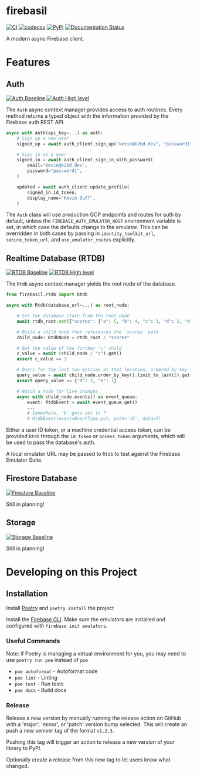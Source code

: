 # firebasil

[![CI](https://github.com/k2bd/firebasil/actions/workflows/ci.yml/badge.svg)](https://github.com/k2bd/firebasil/actions/workflows/ci.yml)
[![codecov](https://codecov.io/gh/k2bd/firebasil/branch/main/graph/badge.svg?token=0X48PIN0MC)](https://codecov.io/gh/k2bd/firebasil)
[![PyPI](https://img.shields.io/pypi/v/firebasil)](https://pypi.org/project/firebasil/)
[![Documentation Status](https://readthedocs.org/projects/firebasil/badge/?version=latest)](https://firebasil.readthedocs.io/en/latest/?badge=latest)

A modern async Firebase client.

# Features

## Auth

[![Auth Baseline](https://img.shields.io/github/milestones/progress/k2bd/firebasil/1)](https://github.com/k2bd/firebasil/milestone/1)
[![Auth High level](https://img.shields.io/github/milestones/progress/k2bd/firebasil/6)](https://github.com/k2bd/firebasil/milestone/6)

The `Auth` async context manager provides access to auth routines.
Every method returns a typed object with the information provided by the Firebase auth REST API.

```python
async with Auth(api_key=...) as auth:
    # Sign up a new user
    signed_up = await auth_client.sign_up("kevin@k2bd.dev", "password1")

    # Sign in as a user
    signed_in = await auth_client.sign_in_with_password(
        email="kevin@k2bd.dev",
        password="password1",
    )

    updated = await auth_client.update_profile(
        signed_in.id_token,
        display_name="Kevin Duff",
    )
```

The `Auth` class will use production GCP endpoints and routes for auth by default, unless the `FIREBASE_AUTH_EMULATOR_HOST` environment variable is set, in which case the defaults change to the emulator. This can be overridden in both cases by passing in `identity_toolkit_url`, `secure_token_url`, and `use_emulator_routes` explicitly.

## Realtime Database (RTDB)

[![RTDB Baseline](https://img.shields.io/github/milestones/progress/k2bd/firebasil/2)](https://github.com/k2bd/firebasil/milestone/2)
[![RTDB High level](https://img.shields.io/github/milestones/progress/k2bd/firebasil/5)](https://github.com/k2bd/firebasil/milestone/5)

The `Rtdb` async context manager yields the root node of the database.

```python
from firebasil.rtdb import Rtdb

async with Rtdb(database_url=...) as root_node:

    # Set the database state from the root node
    await rtdb_root.set({"scores": {"a": 5, "b": 4, "c": 3, "d": 2, "e": 1}})

    # Build a child node that references the 'scores' path
    child_node: RtdbNode = rtdb_root / "scores"

    # Get the value of the further 'c' child
    c_value = await (child_node / "c").get()
    assert c_value == 3

    # Query for the last two entries at that location, ordered by key
    query_value = await child_node.order_by_key().limit_to_last(2).get()
    assert query_value == {"d": 2, "e": 1}

    # Watch a node for live changes
    async with child_node.events() as event_queue:
        event: RtdbEvent = await event_queue.get()
        ...
        # Somewhere, 'b' gets set to 7
        # RtdbEvent(event=EventType.put, path='/b', data=7)
```

Either a user ID token, or a machine credential access token, can be provided `Rtdb` through the `id_token` or `access_token` arguments, which will be used to pass the database's auth.

A local emulator URL may be passed to `Rtdb` to test against the Firebase Emulator Suite.

## Firestore Database

[![Firestore Baseline](https://img.shields.io/github/milestones/progress/k2bd/firebasil/3)](https://github.com/k2bd/firebasil/milestone/3)

Still in planning!

## Storage

[![Storage Baseline](https://img.shields.io/github/milestones/progress/k2bd/firebasil/4)](https://github.com/k2bd/firebasil/milestone/4)

Still in planning!

# Developing on this Project

## Installation

Install [Poetry](https://python-poetry.org/) and `poetry install` the project

Install the [Firebase CLI](https://firebase.google.com/docs/cli). Make sure the emulators are installed and configured with `firebase init emulators`.

### Useful Commands

Note: if Poetry is managing a virtual environment for you, you may need to use `poetry run poe` instead of `poe`

- `poe autoformat` - Autoformat code
- `poe lint` - Linting
- `poe test` - Run tests
- `poe docs` - Build docs

### Release

Release a new version by manually running the release action on GitHub with a 'major', 'minor', or 'patch' version bump selected.
This will create an push a new semver tag of the format `v1.2.3`.

Pushing this tag will trigger an action to release a new version of your library to PyPI.

Optionally create a release from this new tag to let users know what changed.
